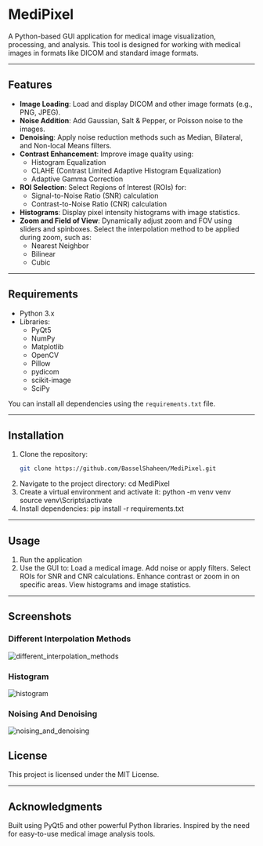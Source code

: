 # MediPixel

A Python-based GUI application for medical image visualization, processing, and analysis. This tool is designed for working with medical images in formats like DICOM and standard image formats.

---

## **Features**
- **Image Loading**: Load and display DICOM and other image formats (e.g., PNG, JPEG).
- **Noise Addition**: Add Gaussian, Salt & Pepper, or Poisson noise to the images.
- **Denoising**: Apply noise reduction methods such as Median, Bilateral, and Non-local Means filters.
- **Contrast Enhancement**: Improve image quality using:
  - Histogram Equalization
  - CLAHE (Contrast Limited Adaptive Histogram Equalization)
  - Adaptive Gamma Correction
- **ROI Selection**: Select Regions of Interest (ROIs) for:
  - Signal-to-Noise Ratio (SNR) calculation
  - Contrast-to-Noise Ratio (CNR) calculation
- **Histograms**: Display pixel intensity histograms with image statistics.
- **Zoom and Field of View**: Dynamically adjust zoom and FOV using sliders and spinboxes. Select the interpolation method to be applied during zoom, such as:
  - Nearest Neighbor
  - Bilinear
  - Cubic

---

## **Requirements**
- Python 3.x
- Libraries:
  - PyQt5
  - NumPy
  - Matplotlib
  - OpenCV
  - Pillow
  - pydicom
  - scikit-image
  - SciPy

You can install all dependencies using the `requirements.txt` file.

---

## **Installation**
1. Clone the repository:
   ```bash
   git clone https://github.com/BasselShaheen/MediPixel.git
2. Navigate to the project directory:
   cd MediPixel
3. Create a virtual environment and activate it:
   python -m venv venv
   source venv\Scripts\activate
4. Install dependencies:
   pip install -r requirements.txt

---

## **Usage**
1. Run the application
2. Use the GUI to:
   Load a medical image.
   Add noise or apply filters.
   Select ROIs for SNR and CNR calculations.
   Enhance contrast or zoom in on specific areas.
   View histograms and image statistics.

---

## **Screenshots**

### Different Interpolation Methods
![different_interpolation_methods](screenShots/different_interpolation_methods.png)

### Histogram
![histogram](screenShots/histogram.png)

### Noising And Denoising
![noising_and_denoising](screenShots/noising_and_denoising.png)

## **License**
This project is licensed under the MIT License.

---

## **Acknowledgments**
Built using PyQt5 and other powerful Python libraries.
Inspired by the need for easy-to-use medical image analysis tools.
